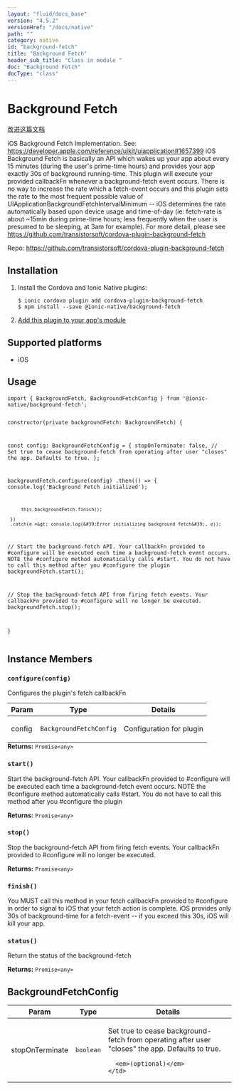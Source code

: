 ```yaml
---
layout: "fluid/docs_base"
version: "4.5.2"
versionHref: "/docs/native"
path: ""
category: native
id: "background-fetch"
title: "Background Fetch"
header_sub_title: "Class in module "
doc: "Background Fetch"
docType: "class"
---
```


<h1 class="api-title">Background Fetch</h1>

<a class="improve-v2-docs" href="http://github.com/ionic-team/ionic-native/edit/master/src/@ionic-native/plugins/background-fetch/index.ts#L9">
  改进这篇文档
</a>







<p>iOS Background Fetch Implementation. See: <a href="https://developer.apple.com/reference/uikit/uiapplication#1657399">https://developer.apple.com/reference/uikit/uiapplication#1657399</a>
iOS Background Fetch is basically an API which wakes up your app about every 15 minutes (during the user&#39;s prime-time hours) and provides your app exactly 30s of background running-time. This plugin will execute your provided callbackFn whenever a background-fetch event occurs. There is no way to increase the rate which a fetch-event occurs and this plugin sets the rate to the most frequent possible value of UIApplicationBackgroundFetchIntervalMinimum -- iOS determines the rate automatically based upon device usage and time-of-day (ie: fetch-rate is about ~15min during prime-time hours; less frequently when the user is presumed to be sleeping, at 3am for example).
For more detail, please see <a href="https://github.com/transistorsoft/cordova-plugin-background-fetch">https://github.com/transistorsoft/cordova-plugin-background-fetch</a></p>


<p>Repo:
  <a href="https://github.com/transistorsoft/cordova-plugin-background-fetch">
    https://github.com/transistorsoft/cordova-plugin-background-fetch
  </a>
</p>


<h2><a class="anchor" name="installation" href="#installation"></a>Installation</h2>
<ol class="installation">
  <li>Install the Cordova and Ionic Native plugins:<br>
    <pre><code class="nohighlight">$ ionic cordova plugin add cordova-plugin-background-fetch
$ npm install --save @ionic-native/background-fetch
</code></pre>
  </li>
  <li><a href="https://ionicframework.com/docs/native/#Add_Plugins_to_Your_App_Module">Add this plugin to your app's module</a></li>
</ol>



<h2><a class="anchor" name="platforms" href="#platforms"></a>Supported platforms</h2>
<ul>
  <li>iOS</li>
</ul>






<h2><a class="anchor" name="usage" href="#usage"></a>Usage</h2>
<pre><code class="lang-typescript">import { BackgroundFetch, BackgroundFetchConfig } from &#39;@ionic-native/background-fetch&#39;;


constructor(private backgroundFetch: BackgroundFetch) {

  const config: BackgroundFetchConfig = {
    stopOnTerminate: false, // Set true to cease background-fetch from operating after user &quot;closes&quot; the app. Defaults to true.
  };

  backgroundFetch.configure(config)
     .then(() =&gt; {
         console.log(&#39;Background Fetch initialized&#39;);

         this.backgroundFetch.finish();

     })
     .catch(e =&gt; console.log(&#39;Error initializing background fetch&#39;, e));

  // Start the background-fetch API. Your callbackFn provided to #configure will be executed each time a background-fetch event occurs. NOTE the #configure method automatically calls #start. You do not have to call this method after you #configure the plugin
  backgroundFetch.start();

  // Stop the background-fetch API from firing fetch events. Your callbackFn provided to #configure will no longer be executed.
  backgroundFetch.stop();


}
</code></pre>








<h2><a class="anchor" name="instance-members" href="#instance-members"></a>Instance Members</h2>
<h3><a class="anchor" name="configure" href="#configure"></a><code>configure(config)</code></h3>




Configures the plugin's fetch callbackFn

<table class="table param-table" style="margin:0;">
  <thead>
  <tr>
    <th>Param</th>
    <th>Type</th>
    <th>Details</th>
  </tr>
  </thead>
  <tbody>
  <tr>
    <td>
      config</td>
    <td>
      <code>BackgroundFetchConfig</code>
    </td>
    <td>
      <p>Configuration for plugin</p>
</td>
  </tr>
  </tbody>
</table>

<div class="return-value" markdown="1">
  <i class="icon ion-arrow-return-left"></i>
  <b>Returns:</b> <code>Promise&lt;any&gt;</code>
</div><h3><a class="anchor" name="start" href="#start"></a><code>start()</code></h3>


Start the background-fetch API.
Your callbackFn provided to #configure will be executed each time a background-fetch event occurs. NOTE the #configure method automatically calls #start. You do not have to call this method after you #configure the plugin


<div class="return-value" markdown="1">
  <i class="icon ion-arrow-return-left"></i>
  <b>Returns:</b> <code>Promise&lt;any&gt;</code>
</div><h3><a class="anchor" name="stop" href="#stop"></a><code>stop()</code></h3>


Stop the background-fetch API from firing fetch events. Your callbackFn provided to #configure will no longer be executed.


<div class="return-value" markdown="1">
  <i class="icon ion-arrow-return-left"></i>
  <b>Returns:</b> <code>Promise&lt;any&gt;</code>
</div><h3><a class="anchor" name="finish" href="#finish"></a><code>finish()</code></h3>




You MUST call this method in your fetch callbackFn provided to #configure in order to signal to iOS that your fetch action is complete. iOS provides only 30s of background-time for a fetch-event -- if you exceed this 30s, iOS will kill your app.



<h3><a class="anchor" name="status" href="#status"></a><code>status()</code></h3>


Return the status of the background-fetch


<div class="return-value" markdown="1">
  <i class="icon ion-arrow-return-left"></i>
  <b>Returns:</b> <code>Promise&lt;any&gt;</code>
</div>





<h2><a class="anchor" name="BackgroundFetchConfig" href="#BackgroundFetchConfig"></a>BackgroundFetchConfig</h2>

<table class="table param-table" style="margin:0;">
  <thead>
  <tr>
    <th>Param</th>
    <th>Type</th>
    <th>Details</th>
  </tr>
  </thead>
  <tbody>

  <tr>
    <td>
      stopOnTerminate
    </td>
    <td>
      <code>boolean</code>
    </td>
    <td>
      <p>Set true to cease background-fetch from operating after user &quot;closes&quot; the app. Defaults to true.</p>

      <em>(optional)</em>
    </td>
  </tr>

  </tbody>
</table>





